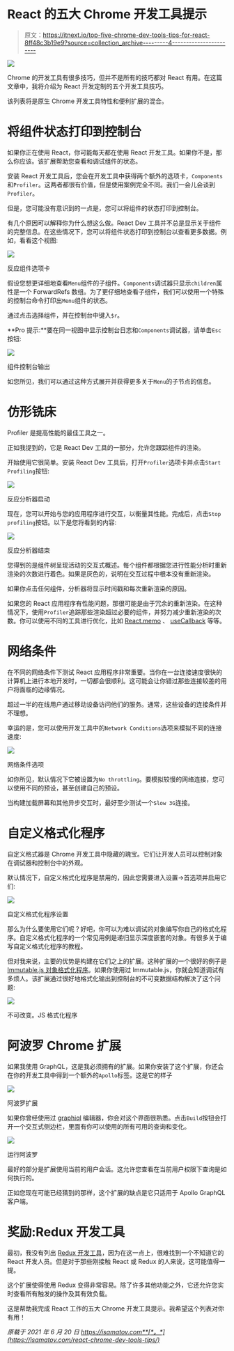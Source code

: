 # React 的五大 Chrome 开发工具提示

> 原文：<https://itnext.io/top-five-chrome-dev-tools-tips-for-react-8ff48c3b19e9?source=collection_archive---------4----------------------->

![](img/ad0ba6df7cf067329894179d2473a167.png)

Chrome 的开发工具有很多技巧，但并不是所有的技巧都对 React 有用。在这篇文章中，我将介绍为 React 开发定制的五个开发工具技巧。

该列表将是原生 Chrome 开发工具特性和便利扩展的混合。

# 将组件状态打印到控制台

如果你正在使用 React，你可能每天都在使用 React 开发工具。如果你不是，那么你应该。该扩展帮助您查看和调试组件的状态。

安装 React 开发工具后，您会在开发工具中获得两个额外的选项卡，`Components`和`Profiler`。这两者都很有价值，但是使用案例完全不同。我们一会儿会谈到`Profiler`。

但是，您可能没有意识到的一点是，您可以将组件的状态打印到控制台。

有几个原因可以解释你为什么想这么做。React Dev 工具并不总是显示关于组件的完整信息。在这些情况下，您可以将组件状态打印到控制台以查看更多数据。例如，看看这个视图:

![](img/e01d350f097a6722a61022583a73c09b.png)

反应组件选项卡

假设您想更详细地查看`Menu`组件的子组件。`Components`调试器只显示`children`属性是一个 ForwardRefs 数组。为了更仔细地查看子组件，我们可以使用一个特殊的控制台命令打印出`Menu`组件的状态。

通过点击选择组件，并在控制台中键入`$r`。

**Pro 提示:**要在同一视图中显示控制台日志和`Components`调试器，请单击`Esc`按钮:

![](img/67424287da956aa3149267eb3c53514c.png)

组件控制台输出

如您所见，我们可以通过这种方式展开并获得更多关于`Menu`的子节点的信息。

# 仿形铣床

Profiler 是提高性能的最佳工具之一。

正如我提到的，它是 React Dev 工具的一部分，允许您跟踪组件的渲染。

开始使用它很简单。安装 React Dev 工具后，打开`Profiler`选项卡并点击`Start Profiling`按钮:

![](img/8a3647294f5b943474080dade84e4247.png)

反应分析器启动

现在，您可以开始与您的应用程序进行交互，以衡量其性能。完成后，点击`Stop profiling`按钮。以下是您将看到的内容:

![](img/3e4e00495b3298684172f0db0fbc5c61.png)

反应分析器结束

您得到的是组件树呈现活动的交互式概述。每个组件都根据您进行性能分析时重新渲染的次数进行着色。如果是灰色的，说明在交互过程中根本没有重新渲染。

如果你点击任何组件，分析器将显示时间戳和每次重新渲染的原因。

如果您的 React 应用程序有性能问题，那很可能是由于冗余的重新渲染。在这种情况下，使用`Profiler`追踪那些渲染超过必要的组件，并努力减少重新渲染的次数。你可以使用不同的工具进行优化，比如 [React.memo](https://reactjs.org/docs/react-api.html#reactmemo) 、 [useCallback](https://reactjs.org/docs/hooks-reference.html#usecallback) 等等。

# 网络条件

在不同的网络条件下测试 React 应用程序非常重要。当你在一台连接速度很快的计算机上进行本地开发时，一切都会很顺利。这可能会让你错过那些连接较差的用户将面临的边缘情况。

超过一半的在线用户通过移动设备访问他们的服务。通常，这些设备的连接条件并不理想。

幸运的是，您可以使用开发工具中的`Network Conditions`选项来模拟不同的连接速度:

![](img/322018d03c935baa794802119a0851b2.png)

网络条件选项

如你所见，默认情况下它被设置为`No throttling`。要模拟较慢的网络连接，您可以使用不同的预设，甚至创建自己的预设。

当构建加载屏幕和其他异步交互时，最好至少测试一个`Slow 3G`连接。

# 自定义格式化程序

自定义格式器是 Chrome 开发工具中隐藏的瑰宝。它们让开发人员可以控制对象在调试器和控制台中的外观。

默认情况下，自定义格式化程序是禁用的，因此您需要进入设置->首选项并启用它们:

![](img/bcb1f12a38470cd1a8b87bbf08a82eaa.png)

自定义格式化程序设置

那么为什么要使用它们呢？好吧，你可以为难以调试的对象编写你自己的格式化程序。自定义格式化程序的一个常见用例是递归显示深度嵌套的对象。有很多关于编写自定义格式化程序的教程。

但对我来说，主要的优势是构建在它们之上的扩展。这种扩展的一个很好的例子是 [Immutable.js 对象格式化程序](https://chrome.google.com/webstore/detail/immutablejs-object-format/hgldghadipiblonfkkicmgcbbijnpeog)。如果你使用过 Immutable.js，你就会知道调试有多烦人。该扩展通过很好地格式化输出到控制台的不可变数据结构解决了这个问题:

![](img/3497da6bd2d59ef1e515f4775a976b13.png)

不可改变。JS 格式化程序

# 阿波罗 Chrome 扩展

如果我使用 GraphQL，这是我必须拥有的扩展。如果你安装了这个扩展，你还会在你的开发工具中得到一个额外的`Apollo`标签。这是它的样子

![](img/684dd3cd4fd27ea381c07723df8a66f8.png)

阿波罗扩展

如果你曾经使用过 [graphiql](https://github.com/graphql/graphiql) 编辑器，你会对这个界面很熟悉。点击`Build`按钮会打开一个交互式侧边栏，里面有你可以使用的所有可用的查询和变化。

![](img/aca162ca0b7ef177c41de84234eea897.png)

运行阿波罗

最好的部分是扩展使用当前的用户会话。这允许您查看在当前用户权限下查询是如何执行的。

正如您现在可能已经猜到的那样，这个扩展的缺点是它只适用于 Apollo GraphQL 客户端。

# 奖励:Redux 开发工具

最初，我没有列出 [Redux 开发工具](https://chrome.google.com/webstore/detail/redux-devtools/lmhkpmbekcpmknklioeibfkpmmfibljd?hl=en)，因为在这一点上，很难找到一个不知道它的 React 开发人员。但是对于那些刚接触 React 或 Redux 的人来说，这可能值得一提。

这个扩展使得使用 Redux 变得非常容易。除了许多其他功能之外，它还允许您实时查看所有触发的操作及其有效负载。

这是帮助我完成 React 工作的五大 Chrome 开发工具提示。我希望这个列表对你有用！

*原载于 2021 年 6 月 20 日 https://isamatov.com**[*。*](https://isamatov.com/react-chrome-dev-tools-tips/)*